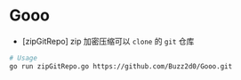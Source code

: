# Gooo

- [zipGitRepo] zip 加密压缩可以 `clone` 的 `git` 仓库

```bash
# Usage
go run zipGitRepo.go https://github.com/Buzz2d0/Gooo.git
```
